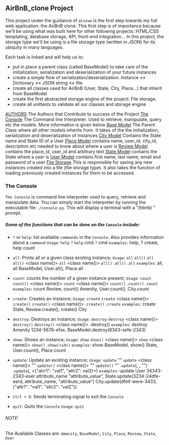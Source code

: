## AirBnB_clone Project

This project under the guidance of `alxswe` is the first step towards my full web application: the AirBnB clone. This first step is of importance because we'll be using what was built here for other following projects: HTML/CSS templating, database storage, API, front-end integration…
In this project, the storage type we'll be using is a file storage type (written in JSON) for its ubiquity in many languages.

Each task is linked and will help us to:

-    put in place a parent class (called BaseModel) to take care of the initialization, serialization and deserialization of your future instances
-    create a simple flow of serialization/deserialization: Instance <-> Dictionary <-> JSON string <-> file
-    create all classes used for AirBnB (User, State, City, Place…) that inherit from BaseModel
-    create the first abstracted storage engine of the project: File storage.
-    create all unittests to validate all our classes and storage engine


[AUTHORS](AUTHORS)                  The Authors that Contribute to success of the Project
[The Console](console.py)           The Command line Interpreter. Used to retrieve, manipulate, query etc the models. More information is given below
[Base Model](models/base_model.py)  The Parent Class where all other models inherits from. It takes of the the initialization, serialization and deserialization of instances
[City Model](models/city.py)        Contains the State name and State ID of a User
[Place Model](models/place.py)      contains name, user_id, city_id, description etc needed to know about where a user is
[Review Model](models/review.py)    contains the place_id, user_id and arbitrary text
[State Model](models/state.py)      contains the State where a user is
[User Model](models/user.py)        contains first name, last name, email and password of a user
[File Storage](models/engine/file_storage.py)   This is responsible for saving any new instances created into a file (file storage type). It also takes the function of loading previously created instances for them to be accessed.

### The Console
`The Console` is command line interpreter used to query, retrieve and manipulate data.
You can simply start the interpreter by running the executable file `./console.py`. This will display a terminal with a "(hbnb) " prompt.

##### Some of the functions that can be done on the `Console` include:

* `?` or `help`: list available `commands` in the `Console`. Also provides information about a `command`
    `Usage`:    `help`
                `?`
                `help` cmd
                `?` cmd
    `examples`: help, ? create, help count

* `all`: Prints all or a given class existing instance;
    `Usage`:    `all`
                `all()`
                `all` <class name>
                `all()` <class name()>
                `all` <class name()>
                `all()` <class name>
                <class name>.`all()`
                <class name>.`all`
    `examples`: all, all BaseModel, User.all(), Place.all

* `count`: counts the number of a given instance present;
    `Usage`:    `count` <class name>
                `count()` <class name()>
                `count` <class name()>
                `count()` <class name>
                <class name>.`count()`
                <class name>.`count`
    `examples`: count Review, count() Amenity, User.count(), City.count

* `create`: Creates an instance;
    `Usage`:    `create` <class name>
                `create` <class name()>
                `create()` <class name>
                `create()` <class name()>
                <class name>.`create()`
                <class name>.`create`
    `examples`: create State, Review.create(), create() City

* `destroy`: Destroys an instance;
    `Usage`:    `destroy` <class name> <id>
                `destroy` <class name()> <id>
                `destroy()` <class name> <id>
                `destroy()` <class name()> <id>
                <class name>.destroy(<id>)
    `examples`: destroy Amenity 1234-5678-efse, BaseModel.destroy(8343-sefe-2343)

* `show`: Shows an instance;
    `Usage`:    `show` <class name> <id>
                `show()` <class name()> <id>
                `show` <class name()> <id>
                `show()` <class name> <id>
                <class name>.`show(<id>)`
    `examples`: show BaseModel, show() State, User.count(), Place.count

* `update`: Update an existing instance;
    `Usage`:    `update` <class name> <id> <attribute name> "<attribute value>"
                `update` <class name()> <id> <attribute name> "<attribute value>"
                `update()` <class name()> <id> <attribute name> "<attribute value>"
                `update()` <class name> <id> <attribute name> "<attribute value>"
                <class name>.`update`(<id>, <attribute name>, "<attribute value>")
                <class name>.`update`(<id>, <{"atrr1": "val1", "attr2": val2}>)
    `examples`: update User 34343-2343-eser attribute_name "attribute_value",
                State.update(3234-24dfe-eerd, attribute_name, "attribute_value")
                City.update(dfeif-were-3433, {"attr1": "val1", "attr2": "val2"})

* `Ctrl + D`: Sends terminating signal to exit the `Console`

* `quit`: Quits the `Console`
    `Usage`: `quit`


###### NOTE:
The Available Classes are: `Amenity`, `BaseModel`, `City`, `Place`, `Review`, `State`, `User`
